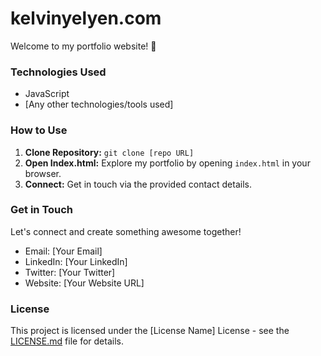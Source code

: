 # kelvinyelyen.com

Welcome to my portfolio website! 🚀

### Technologies Used
- JavaScript
- [Any other technologies/tools used]

### How to Use
1. **Clone Repository:** `git clone [repo URL]`
2. **Open Index.html:** Explore my portfolio by opening `index.html` in your browser.
3. **Connect:** Get in touch via the provided contact details.

### Get in Touch
Let's connect and create something awesome together!
- Email: [Your Email]
- LinkedIn: [Your LinkedIn]
- Twitter: [Your Twitter]
- Website: [Your Website URL]

### License
This project is licensed under the [License Name] License - see the [LICENSE.md](link-to-license-file) file for details.

